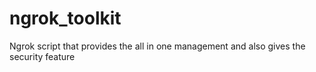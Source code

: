 # ngrok_toolkit
Ngrok script that provides the all in one management and also gives the security feature
